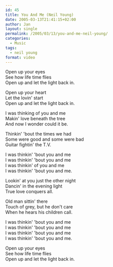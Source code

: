 ```yaml
---
id: 45
title: You And Me (Neil Young)
date: 2005-03-13T21:41:15+02:00
author: Jan
layout: single
permalink: /2005/03/13/you-and-me-neil-young/
categories:
  - Music
tags:
  - neil young
format: video
---
```

Open up your eyes  
See how life time flies  
Open up and let the light back in.

Open up your heart  
Let the lovin' start  
Open up and let the light back in.

I was thinking of you and me  
Makin' love beneath the tree  
And now I wonder could it be.

Thinkin' 'bout the times we had  
Some were good and some were bad  
Guitar fightin' the T.V.

I was thinkin' 'bout you and me  
I was thinkin' 'bout you and me  
I was thinkin' of you and me  
I was thinkin' 'bout you and me.

Lookin' at you just the other night  
Dancin' in the evening light  
True love conquers all.

Old man sittin' there  
Touch of grey, but he don't care  
When he hears his children call.

I was thinkin' 'bout you and me  
I was thinkin' 'bout you and me  
I was thinkin' 'bout you and me  
I was thinkin' 'bout you and me.

Open up your eyes  
See how life time flies  
Open up and let the light back in.
